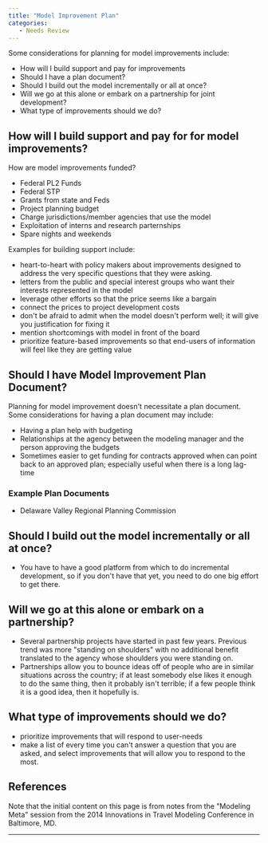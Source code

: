 ```yaml
---
title: "Model Improvement Plan"
categories:
   - Needs Review
---
```


Some considerations for planning for model improvements include:

-   How will I build support and pay for improvements
-   Should I have a plan document?
-   Should I build out the model incrementally or all at once?
-   Will we go at this alone or embark on a partnership for joint development?
-   What type of improvements should we do?

How will I build support and pay for for model improvements?
------------------------------------------------------------

How are model improvements funded?

-   Federal PL2 Funds
-   Federal STP
-   Grants from state and Feds
-   Project planning budget
-   Charge jurisdictions/member agencies that use the model
-   Exploitation of interns and research parternships
-   Spare nights and weekends

Examples for building support include:

-   heart-to-heart with policy makers about improvements designed to address the very specific questions that they were asking.
-   letters from the public and special interest groups who want their interests represented in the model
-   leverage other efforts so that the price seems like a bargain
-   connect the prices to project development costs
-   don't be afraid to admit when the model doesn't perform well; it will give you justification for fixing it
-   mention shortcomings with model in front of the board
-   prioritize feature-based improvements so that end-users of information will feel like they are getting value

Should I have Model Improvement Plan Document?
----------------------------------------------

Planning for model improvement doesn't necessitate a plan document. Some considerations for having a plan document may include:

-   Having a plan help with budgeting
-   Relationships at the agency between the modeling manager and the person approving the budgets
-   Sometimes easier to get funding for contracts approved when can point back to an approved plan; especially useful when there is a long lag-time

### Example Plan Documents

-   Delaware Valley Regional Planning Commission

Should I build out the model incrementally or all at once?
----------------------------------------------------------

-   You have to have a good platform from which to do incremental development, so if you don't have that yet, you need to do one big effort to get there.

Will we go at this alone or embark on a partnership?
----------------------------------------------------

-   Several partnership projects have started in past few years. Previous trend was more "standing on shoulders" with no additional benefit translated to the agency whose shoulders you were standing on.
-   Partnerships allow you to bounce ideas off of people who are in similar situations across the country; if at least somebody else likes it enough to do the same thing, then it probably isn't terrible; if a few people think it is a good idea, then it hopefully is.

What type of improvements should we do?
---------------------------------------

-   prioritize improvements that will respond to user-needs
-   make a list of every time you can't answer a question that you are asked, and select improvements that will allow you to respond to the most.

References
----------

Note that the initial content on this page is from notes from the "Modeling Meta" session from the 2014 Innovations in Travel Modeling Conference in Baltimore, MD.

------------------------------------------------------------------------

